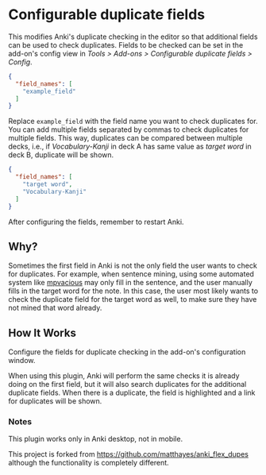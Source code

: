 # Configurable duplicate fields

This modifies Anki's duplicate checking in the editor so that additional fields can be used to check duplicates.
Fields to be checked can be set in the add-on's config view in *Tools > Add-ons > Configurable duplicate fields > Config*.

``` json
{
  "field_names": [
    "example_field"
  ]
}
```
Replace `example_field` with the field name you want to check duplicates for. You can add multiple fields separated by commas to check
duplicates for multiple fields. This way, duplicates can be compared between multiple decks, i.e., if *Vocabulary-Kanji* in deck A has
same value as *target word* in deck B, duplicate will be shown.

``` json
{
  "field_names": [
    "target word",
    "Vocabulary-Kanji"
  ]
}
```

After configuring the fields, remember to restart Anki.

## Why?

Sometimes the first field in Anki is not the only field the user wants to check for duplicates. For example, when sentence mining,
using some automated system like [mpvacious](https://github.com/Ajatt-Tools/mpvacious) may only fill in the sentence, and the user
manually fills in the target word for the note. In this case, the user most likely wants to check the duplicate field for the target
word as well, to make sure they have not mined that word already.

## How It Works

Configure the fields for duplicate checking in the add-on's configuration window.

When using this plugin, Anki will perform the same checks it is already doing on the first field,
but it will also search duplicates for the additional duplicate fields. When there is a duplicate,
the field is highlighted and a link for duplicates will be shown.

### Notes

This plugin works only in Anki desktop, not in mobile.

This project is forked from https://github.com/matthayes/anki_flex_dupes although the functionality is completely different.
